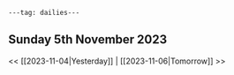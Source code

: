 ```
---tag: dailies---
```

## Sunday 5th November 2023


<< [[2023-11-04|Yesterday]] | [[2023-11-06|Tomorrow]] >>




